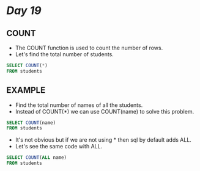 # *Day 19*

## COUNT 

- The COUNT function is used to count the number of rows.
- Let's find the total number of students.

```sql
SELECT COUNT(*)
FROM students
```

## EXAMPLE
- Find the total number of names of all the students.
- Instead of COUNT(*) we can use COUNT(name) to solve this problem.

```sql
SELECT COUNT(name)
FROM students
```
- It's not obvious but if we are not using * then sql by default adds ALL.
- Let's see the same code with ALL.

```sql
SELECT COUNT(ALL name)
FROM students
```

